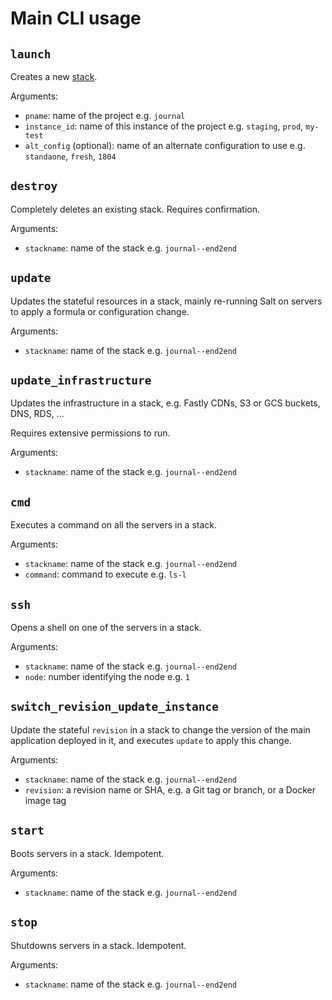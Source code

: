 # Main CLI usage

## `launch`

Creates a new [stack](lingo.md). 

Arguments:

- `pname`: name of the project e.g. `journal`
- `instance_id`: name of this instance of the project e.g. `staging`, `prod`, `my-test`
- `alt_config` (optional): name of an alternate configuration to use e.g. `standaone`, `fresh`, `1804`

## `destroy`

Completely deletes an existing stack. Requires confirmation.

Arguments:

- `stackname`: name of the stack e.g. `journal--end2end`

## `update`

Updates the stateful resources in a stack, mainly re-running Salt on servers to apply a formula or configuration change.

Arguments:

- `stackname`: name of the stack e.g. `journal--end2end`

## `update_infrastructure`

Updates the infrastructure in a stack, e.g. Fastly CDNs, S3 or GCS buckets, DNS, RDS, ...

Requires extensive permissions to run.

Arguments:

- `stackname`: name of the stack e.g. `journal--end2end`

## `cmd`

Executes a command on all the servers in a stack.

Arguments:

- `stackname`: name of the stack e.g. `journal--end2end`
- `command`: command to execute e.g. `ls-l`

## `ssh`

Opens a shell on one of the servers in a stack.

Arguments:

- `stackname`: name of the stack e.g. `journal--end2end`
- `node`: number identifying the node e.g. `1`

## `switch_revision_update_instance`

Update the stateful `revision` in a stack to change the version of the main application deployed in it, and executes `update` to apply this change.

Arguments:

- `stackname`: name of the stack e.g. `journal--end2end`
- `revision`: a revision name or SHA, e.g. a Git tag or branch, or a Docker image tag

## `start`

Boots servers in a stack. Idempotent.

Arguments:

- `stackname`: name of the stack e.g. `journal--end2end`

## `stop`

Shutdowns servers in a stack. Idempotent.

Arguments:

- `stackname`: name of the stack e.g. `journal--end2end`
